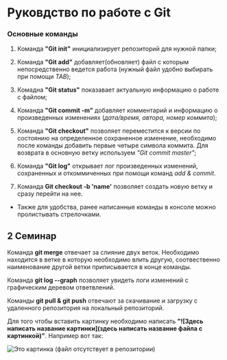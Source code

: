# Руковдство по работе с Git

### Основные команды

1. Команда **"Git init"** инициализирует репозиторий для нужной папки;

2. Команда **"Git add"** добавляет(обновляет) файл с которым непосредственно ведется работа (нужный файл удобно выбирать при помощи *TAB*);

3. Комадна **"Git status"** показавает актуальную информацию о работе с файлом;

4. Команда **"Git commit -m"** добавляет комментарий и информацию о произведенных изменениях (*дата/время, автора, номер коммита*);

5. Команда **"Git checkout"** позволяет переместится к версии по состоянию на определенное сохраненное изменение, необходимо после команды добавить первые четыре символа коммита. Для возврата в основную ветку используем *"Git commit master"*;

6. Команда **"Git log"** открывает лог произведенных изменений, сохраненных и откоммиченных при помощи команд *add & commit*.

7. Команда **Git checkout -b 'name'** позволяет создать новую ветку и сразу перейти на нее.

* Также для удобства, ранее написанные команды в консоле можно пролистывать стрелочками.

## 2 Семинар

Команда **git merge** отвечает за слияние двух веток. Необходимо находится в ветке в которую необходимо влить другую, соотвественно наименование другой ветки приписывается в конце команды.

Команда **git log --graph** позволяет увидеть логи изменений с графическим деревом ответвлений.

Команды **git pull & git push** отвечают за скачивание и загрузку с удаленного репозитория на локальный репозиторий.

Для того чтобы вставить картинку необходимо написать **"![Здесь написать название картинки](здесь написать название файла с картинкой)"**.
Например вот так:

![Это картинка](image.jpg) (файл отсутствует в репозитории)